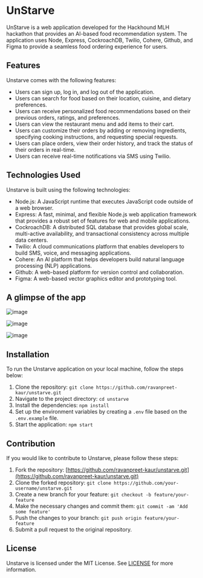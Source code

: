 
# UnStarve

UnStarve is a web application developed for the Hackhound MLH hackathon that provides an AI-based food recommendation system. The application uses Node, Express, CockroachDB, Twilio, Cohere, Github, and Figma to provide a seamless food ordering experience for users.

## Features

Unstarve comes with the following features:

-   Users can sign up, log in, and log out of the application.
-   Users can search for food based on their location, cuisine, and dietary preferences.
-   Users can receive personalized food recommendations based on their previous orders, ratings, and preferences.
-   Users can view the restaurant menu and add items to their cart.
-   Users can customize their orders by adding or removing ingredients, specifying cooking instructions, and requesting special requests.
-   Users can place orders, view their order history, and track the status of their orders in real-time.
-   Users can receive real-time notifications via SMS using Twilio.

## Technologies Used

Unstarve is built using the following technologies:

-   Node.js: A JavaScript runtime that executes JavaScript code outside of a web browser.
-   Express: A fast, minimal, and flexible Node.js web application framework that provides a robust set of features for web and mobile applications.
-   CockroachDB: A distributed SQL database that provides global scale, multi-active availability, and transactional consistency across multiple data centers.
-   Twilio: A cloud communications platform that enables developers to build SMS, voice, and messaging applications.
-   Cohere: An AI platform that helps developers build natural language processing (NLP) applications.
-   Github: A web-based platform for version control and collaboration.
-   Figma: A web-based vector graphics editor and prototyping tool.

## A glimpse of the app
![image](https://user-images.githubusercontent.com/73191232/222939606-5dfb12cf-5490-43be-8833-6236ba4430dc.png)

![image](https://user-images.githubusercontent.com/73191232/223345167-0a706e3e-5427-468b-8368-0212482256cb.png)

![image](https://user-images.githubusercontent.com/73191232/223345368-0de4a4ac-afb6-423f-be96-d988b6da185b.png)



## Installation

To run the Unstarve application on your local machine, follow the steps below:

1.  Clone the repository: `git clone https://github.com/ravanpreet-kaur/unstarve.git`
2.  Navigate to the project directory: `cd unstarve`
3.  Install the dependencies: `npm install`
4.  Set up the environment variables by creating a `.env` file based on the `.env.example` file.
5.  Start the application: `npm start`

## Contribution

If you would like to contribute to Unstarve, please follow these steps:

1.  Fork the repository: [https://github.com/ravanpreet-kaur/unstarve.git](https://github.com/ravanpreet-kaur/unstarve.git)
2.  Clone the forked repository: `git clone https://github.com/your-username/unstarve.git`
3.  Create a new branch for your feature: `git checkout -b feature/your-feature`
4.  Make the necessary changes and commit them: `git commit -am 'Add some feature'`
5.  Push the changes to your branch: `git push origin feature/your-feature`
6.  Submit a pull request to the original repository.

## License

Unstarve is licensed under the MIT License. See [LICENSE](https://chat.openai.com/LICENSE) for more information.
